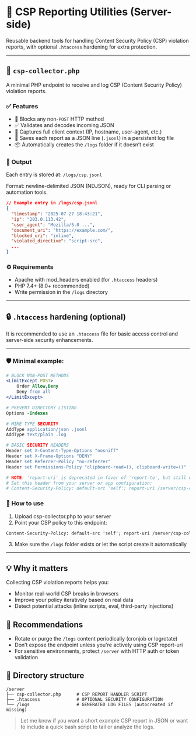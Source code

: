# 🧰 CSP Reporting Utilities (Server-side)

Reusable backend tools for handling Content Security Policy (CSP) violation reports, with optional `.htaccess` hardening for extra protection.

---

## 📄 `csp-collector.php`

A minimal PHP endpoint to receive and log CSP (Content Security Policy) violation reports.

### ✅ Features

- 🔐 Blocks any non-`POST` HTTP method
- ✅ Validates and decodes incoming JSON
- 🧠 Captures full client context (IP, hostname, user-agent, etc.)
- 💾 Saves each report as a JSON line (`.jsonl`) in a persistent log file
- 📦 Automatically creates the `/logs` folder if it doesn’t exist

### 📂 Output

Each entry is stored at: `/logs/csp.jsonl`

Format: newline-delimited JSON (NDJSON), ready for CLI parsing or automation tools.

```json
// Example entry in /logs/csp.jsonl
{
  "timestamp": "2025-07-27 18:43:21",
  "ip": "203.0.113.42",
  "user_agent": "Mozilla/5.0 ...",
  "document_uri": "https://example.com/",
  "blocked_uri": "inline",
  "violated_directive": "script-src",
  ...
}
```

### ⚙️ Requirements

- Apache with mod_headers enabled (for `.htaccess` headers)
- PHP 7.4+ (8.0+ recommended)
- Write permission in the `/logs` directory

---

## 🔒 `.htaccess` hardening (optional)

It is recommended to use an `.htaccess` file for basic access control and server-side security enhancements.

---

### 🛡️ Minimal example:

```apache
# BLOCK NON-POST METHODS
<LimitExcept POST>
    Order Allow,Deny
    Deny from all
</LimitExcept>

# PREVENT DIRECTORY LISTING
Options -Indexes

# MIME TYPE SECURITY
AddType application/json .jsonl
AddType text/plain .log

# BASIC SECURITY HEADERS
Header set X-Content-Type-Options "nosniff"
Header set X-Frame-Options "DENY"
Header set Referrer-Policy "no-referrer"
Header set Permissions-Policy "clipboard-read=(), clipboard-write=()"

# NOTE: 'report-uri' is deprecated in favor of 'report-to', but still widely supported
# Set this header from your server or app configuration:
# Content-Security-Policy: default-src 'self'; report-uri /server/csp-collector.php
```

### 🚀 How to use

1. Upload csp-collector.php to your server
2. Point your CSP policy to this endpoint:

```apache
Content-Security-Policy: default-src 'self'; report-uri /server/csp-collector.php
```

3. Make sure the `/logs` folder exists or let the script create it automatically

---

## 💡 Why it matters

Collecting CSP violation reports helps you:

- Monitor real-world CSP breaks in browsers
- Improve your policy iteratively based on real data
- Detect potential attacks (inline scripts, eval, third-party injections)

## 🔐 Recommendations

- Rotate or purge the `/logs` content periodically (cronjob or logrotate)
- Don’t expose the endpoint unless you're actively using CSP report-uri
- For sensitive environments, protect `/server` with HTTP auth or token validation

## 📁 Directory structure

```pgsql
/server
├── csp-collector.php      # CSP REPORT HANDLER SCRIPT
├── .htaccess              # OPTIONAL SECURITY CONFIGURATION
└── /logs                  # GENERATED LOG FILES (autocreated if missing)
```

> Let me know if you want a short example CSP report in JSON or want to include a quick bash script to tail or analyze the logs.